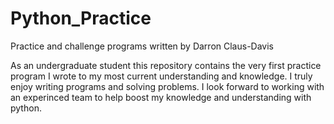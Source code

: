 # Python_Practice
Practice and challenge programs written by Darron Claus-Davis 

As an undergraduate student this repository contains the very first practice program I wrote to my most current understanding and knowledge. I truly enjoy writing programs and solving problems. I look forward to working with an experinced team to help boost my knowledge and understanding with python.